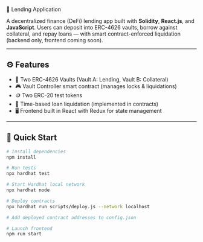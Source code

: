  💸 Lending Application

A decentralized finance (DeFi) lending app built with **Solidity**, **React.js**, and **JavaScript**. Users can deposit into ERC-4626 vaults, borrow against collateral, and repay loans — with smart contract-enforced liquidation (backend only, frontend coming soon).

---

## ⚙️ Features

- 🏦 Two ERC-4626 Vaults (Vault A: Lending, Vault B: Collateral)
- 🎮 Vault Controller smart contract (manages locks & liquidations)
- 🪙 Two ERC-20 test tokens
- 🧨 Time-based loan liquidation (implemented in contracts)
- 🖥 Frontend built in React with Redux for state management

---

## 🚀 Quick Start

```bash
# Install dependencies
npm install

# Run tests
npx hardhat test

# Start Hardhat local network
npx hardhat node

# Deploy contracts
npx hardhat run scripts/deploy.js --network localhost

# Add deployed contract addresses to config.json

# Launch frontend
npm run start
